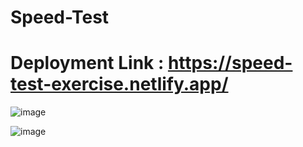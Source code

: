 # Speed-Test


# Deployment Link :  https://speed-test-exercise.netlify.app/

![image](https://user-images.githubusercontent.com/60779362/178479619-70630a45-cbfe-41be-b925-571a42cccadb.png)


![image](https://user-images.githubusercontent.com/60779362/178479703-f28db590-8a60-4865-a076-dd01e6f4d523.png)
